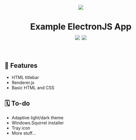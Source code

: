 <p align="center"><img src="https://www.electronjs.org/assets/img/logo.svg"></p>
<h1 align="center">
  Example ElectronJS App
  <br>
  <img src="https://img.shields.io/badge/Electron-2f3242?style=for-the-badge&logo=Electron&logoColor=white">
  <img src="https://img.shields.io/badge/NPM-%23cd0000.svg?style=for-the-badge&logo=npm&logoColor=white">
</h1>
<p align="center">

</p>
<br>

## 📃 Features
- HTML titlebar
- Renderer.js
- Basic HTML and CSS

## 🗓️ To-do
- Adaptive light/dark theme
- Windows.Squirrel installer
- Tray icon
- More stuff...
